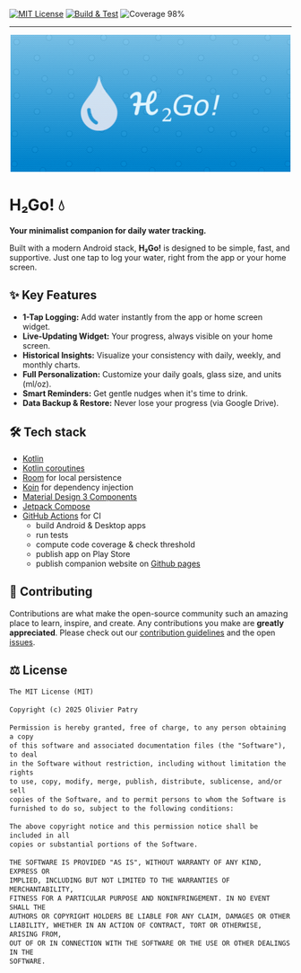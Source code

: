 [![MIT License](https://img.shields.io/badge/license-MIT-rgb%2879%2C195%2C247%29)](https://github.com/opatry/h2go/blob/main/LICENSE)
[![Build & Test](https://github.com/opatry/h2go/actions/workflows/build.yml/badge.svg)](https://github.com/opatry/h2go/actions/workflows/build.yml)
![Coverage 98%](https://img.shields.io/badge/Coverage-98%25-rgb%2860%2C179%2C113%29)

---

<div align="center">
<img src="fastlane/metadata/store/en-US/images/featureGraphic.png" width="500">
</div>

# H₂Go! 💧

**Your minimalist companion for daily water tracking.**

Built with a modern Android stack, **H₂Go!** is designed to be simple, fast, and supportive. Just one tap to log your water, right from the app or your home screen.

## ✨ Key Features

- **1-Tap Logging:** Add water instantly from the app or home screen widget.
- **Live-Updating Widget:** Your progress, always visible on your home screen.
- **Historical Insights:** Visualize your consistency with daily, weekly, and monthly charts.
- **Full Personalization:** Customize your daily goals, glass size, and units (ml/oz).
- **Smart Reminders:** Get gentle nudges when it's time to drink.
- **Data Backup & Restore:** Never lose your progress (via Google Drive).

## 🛠️  Tech stack

- [Kotlin](https://kotlinlang.org/)
- [Kotlin coroutines](https://kotlinlang.org/docs/reference/coroutines/coroutines-guide.html)
- [Room](https://developer.android.com/training/data-storage/room) for local persistence
- [Koin](https://insert-koin.io/) for dependency injection
- [Material Design 3 Components](https://developer.android.com/develop/ui/compose/designsystems/material3)
- [Jetpack Compose](https://developer.android.com/jetpack/compose)
- [GitHub Actions](https://docs.github.com/en/actions) for CI
  - build Android & Desktop apps
  - run tests
  - compute code coverage & check threshold
  - publish app on Play Store
  - publish companion website on [Github pages](https://pages.github.com/)

## 🤝 Contributing

Contributions are what make the open-source community such an amazing place to learn, inspire, and create. Any contributions you make are **greatly appreciated**. Please check out our [contribution guidelines](CONTRIBUTING.md) and the open [issues](https://github.com/opatry/h2go/your-repo/issues).

## ⚖️  License

```
The MIT License (MIT)

Copyright (c) 2025 Olivier Patry

Permission is hereby granted, free of charge, to any person obtaining a copy
of this software and associated documentation files (the "Software"), to deal
in the Software without restriction, including without limitation the rights
to use, copy, modify, merge, publish, distribute, sublicense, and/or sell
copies of the Software, and to permit persons to whom the Software is
furnished to do so, subject to the following conditions:

The above copyright notice and this permission notice shall be included in all
copies or substantial portions of the Software.

THE SOFTWARE IS PROVIDED "AS IS", WITHOUT WARRANTY OF ANY KIND, EXPRESS OR
IMPLIED, INCLUDING BUT NOT LIMITED TO THE WARRANTIES OF MERCHANTABILITY,
FITNESS FOR A PARTICULAR PURPOSE AND NONINFRINGEMENT. IN NO EVENT SHALL THE
AUTHORS OR COPYRIGHT HOLDERS BE LIABLE FOR ANY CLAIM, DAMAGES OR OTHER
LIABILITY, WHETHER IN AN ACTION OF CONTRACT, TORT OR OTHERWISE, ARISING FROM,
OUT OF OR IN CONNECTION WITH THE SOFTWARE OR THE USE OR OTHER DEALINGS IN THE
SOFTWARE.
```
